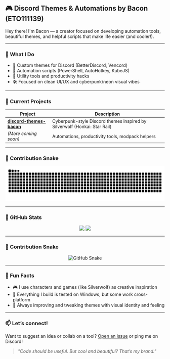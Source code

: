## 🎮 Discord Themes & Automations by Bacon (ETO111139)

Hey there! I'm Bacon — a creator focused on developing automation tools, beautiful themes, and helpful scripts that make life easier (and cooler!).

---

### 💼 What I Do

* 🎨 Custom themes for Discord (BetterDiscord, Vencord)
* 🤖 Automation scripts (PowerShell, AutoHotkey, KubeJS)
* 🧩 Utility tools and productivity hacks
* 🛠️ Focused on clean UI/UX and cyberpunk/neon visual vibes

---

### 🧪 Current Projects

| Project                                                                       | Description                                                               |
| ----------------------------------------------------------------------------- | ------------------------------------------------------------------------- |
| **[discord-themes-bacon](https://github.com/ETO111139/discord-themes-bacon)** | Cyberpunk-style Discord themes inspired by Silverwolf (Honkai: Star Rail) |
| *(More coming soon)*                                                          | Automations, productivity tools, modpack helpers                          |

---

### 🐍 Contribution Snake

![Snake animation](https://github.com/ETO111139/snk/raw/output/github-contribution-grid-snake.svg)

---

### 🚀 GitHub Stats

<p align="center">
  <img src="https://github-readme-stats.vercel.app/api?username=ETO111139&show_icons=true&theme=tokyonight" />
  <img src="https://github-readme-stats.vercel.app/api/top-langs/?username=ETO111139&layout=compact&theme=tokyonight" />
</p>

---

### 🐍 Contribution Snake

<p align="center">
  <img src="https://github.com/ETO111139/ETO111139/blob/output/github-contribution-grid-snake.svg" alt="GitHub Snake" />
</p>

---

### 🧠 Fun Facts

* 🎮 I use characters and games (like Silverwolf) as creative inspiration
* 🐧 Everything I build is tested on Windows, but some work cross-platform
* 💜 Always improving and tweaking themes with visual identity and feeling

---

### 📫 Let’s connect!

Want to suggest an idea or collab on a tool? [Open an issue](https://github.com/ETO111139/discord-themes-bacon/issues) or ping me on Discord!

> *"Code should be useful. But cool and beautiful? That’s my brand."*
